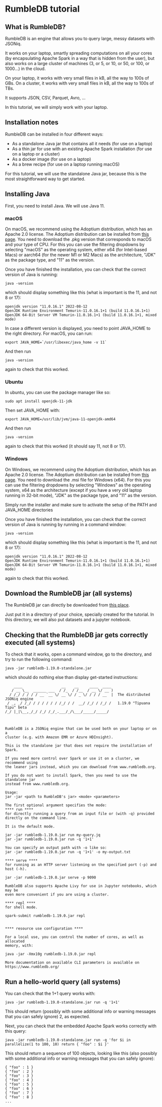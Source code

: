 # RumbleDB tutorial

## What is RumbleDB?

RumbleDB is an engine that allows you to query large, messy datasets with JSONiq.

It works on your laptop, smartly spreading computations on all your cores (by encapsulating Apache Spark in a way that is hidden from the user), but also works on a large cluster of machines (3, or 5, or 10, or 50, or 100, or 1000...) in the cloud.

On your laptop, it works with very small files in kB, all the way to 100s of GBs.
On a cluster, it works with very small files in kB, all the way to 100s of TBs.

It supports JSON, CSV, Parquet, Avro, ...

In this tutorial, we will simply work with your laptop.

## Installation notes

RumbleDB can be installed in four different ways:
- As a standalone Java jar that contains all it needs (for use on a laptop)
- As a thin jar for use with an existing Apache Spark installation (for use on a laptop or a cluster)
- As a docker image (for use on a laptop)
- As a brew recipe (for use on a laptop running macOS)

For this tutorial, we will use the standalone Java jar, because this is the most straightforward way to get started.

## Installing Java

First, you need to install Java. We will use Java 11.

### macOS

On macOS, we recommend using the Adoptium distribution, which has an Apache 2.0 license. The Adoptium distribution can be installed from [this page](https://adoptium.net/en-GB/temurin/releases/?version=11). You need to download the .pkg version that corresponds to macOS and your type of CPU. For this you can use the filtering dropdowns by selecting "macOS" as the operating system, either x64 (for Intel-based Macs) or aarch64 (for the newer M1 or M2 Macs) as the architecture, "JDK" as the package type, and "11" as the version.

Once you have finished the installation, you can check that the correct version of Java is running:

    java -version
   
which should display something like this (what is important is the 11, and not 8 or 17):

    openjdk version "11.0.16.1" 2022-08-12
    OpenJDK Runtime Environment Temurin-11.0.16.1+1 (build 11.0.16.1+1)
    OpenJDK 64-Bit Server VM Temurin-11.0.16.1+1 (build 11.0.16.1+1, mixed mode)

In case a different version is displayed, you need to point JAVA_HOME to the right directory. For macOS, you can run:

    export JAVA_HOME=`/usr/libexec/java_home -v 11` 

And then run

    java -version
    
again to check that this worked.

### Ubuntu

In ubuntu, you can use the package manager like so:

    sudo apt install openjdk-11-jdk
    
Then set JAVA_HOME with:

    export JAVA_HOME=/usr/lib/jvm/java-11-openjdk-amd64
    
And then run

    java -version
    
again to check that this worked (it should say 11, not 8 or 17).

### Windows

On Windows, we recommend using the Adoptium distribution, which has an Apache 2.0 license. The Adoptium distribution can be installed from [this page](https://adoptium.net/en-GB/temurin/releases/?version=11). You need to download the .msi file for Windows (x64). For this you can use the filtering dropdowns by selecting "Windows" as the operating system, x64 as the architecture (except if you have a very old laptop running in 32-bit mode), "JDK" as the package type, and "11" as the version.

Simply run the installer and make sure to activate the setup of the PATH and JAVA_HOME directories

Once you have finished the installation, you can check that the correct version of Java is running by running in a command window:

    java -version
   
which should display something like this (what is important is the 11, and not 8 or 17):

    openjdk version "11.0.16.1" 2022-08-12
    OpenJDK Runtime Environment Temurin-11.0.16.1+1 (build 11.0.16.1+1)
    OpenJDK 64-Bit Server VM Temurin-11.0.16.1+1 (build 11.0.16.1+1, mixed mode)
    
again to check that this worked.

## Download the RumbleDB jar (all systems)

The RumbleDB jar can directly be downloaded from [this place](https://github.com/RumbleDB/rumble/releases/download/v1.19.0/rumbledb-1.19.0-standalone.jar).

Just put it in a directory of your choice, specially created for the tutorial. In this directory, we will also put datasets and a jupyter notebook.

## Checking that the RumbleDB jar gets correctly executed (all systems)

To check that it works, open a command window, go to the directory, and try to run the following command:

    java -jar rumbledb-1.19.0-standalone.jar
    
which should do nothing else than display get-started instructions:

        ____                  __    __     ____  ____ 
       / __ \__  ______ ___  / /_  / /__  / __ \/ __ )
      / /_/ / / / / __ `__ \/ __ \/ / _ \/ / / / __  |  The distributed JSONiq engine
     / _, _/ /_/ / / / / / / /_/ / /  __/ /_/ / /_/ /   1.19.0 "Tipuana Tipu" beta
    /_/ |_|\__,_/_/ /_/ /_/_.___/_/\___/_____/_____/  
    
    
    
    RumbleDB is a JSONiq engine that can be used both on your laptop or on a
    cluster (e.g. with Amazon EMR or Azure HDInsight).
    
    This is the standalone jar that does not require the installation of Spark.
    
    If you need more control over Spark or use it on a cluster, we recommend using
    the leaner jars instead, which you can download from www.rumbledb.org.
    
    If you do not want to install Spark, then you need to use the standalone jar
    instead from www.rumbledb.org.
    
    Usage:
    jar -jar <path to RumbleDB's jar> <mode> <parameters>
    
    The first optional argument specifies the mode:
    **** run ****
    for directly running a query from an input file or (with -q) provided directly on the command line.
    
    It is the default mode.
    
    jar -jar rumbledb-1.19.0.jar run my-query.jq
    jar -jar rumbledb-1.19.0.jar run -q '1+1'

    You can specify an output path with -o like so:
    jar -jar rumbledb-1.19.0.jar run -q '1+1' -o my-output.txt
    
    **** serve ****
    for running as an HTTP server listening on the specified port (-p) and host (-h).
    
    jar -jar rumbledb-1.19.0.jar serve -p 9090
    
    RumbleDB also supports Apache Livy for use in Jupyter notebooks, which may be
    even more convenient if you are using a cluster.
    
    **** repl ****
    for shell mode.
    
    spark-submit rumbledb-1.19.0.jar repl
    
    
    **** resource use configuration ****
    
    For a local use, you can control the number of cores, as well as allocated
    memory, with:
    
    java -jar -Xmx10g rumbledb-1.19.0.jar repl
    
    More documentation on available CLI parameters is available on https://www.rumbledb.org/

    
## Run a hello-world query (all systems)

You can check that the 1+1 query works with:

    java -jar rumbledb-1.19.0-standalone.jar run -q '1+1'
    
This should return (possibly with some additional info or warning messages that you can safely ignore) 2, as expected.

Next, you can check that the embedded Apache Spark works correctly with this query:

    java -jar rumbledb-1.19.0-standalone.jar run -q 'for $i in parallelize(1 to 100, 10) return { "foo" : $i }'

This should return a sequence of 100 objects, looking like this (also possibly with some additional info or warning messages that you can safely ignore):

    { "foo" : 1 }
    { "foo" : 2 }
    { "foo" : 3 }
    { "foo" : 4 }
    { "foo" : 5 }
    { "foo" : 6 }
    { "foo" : 7 }
    { "foo" : 8 }
    ...
